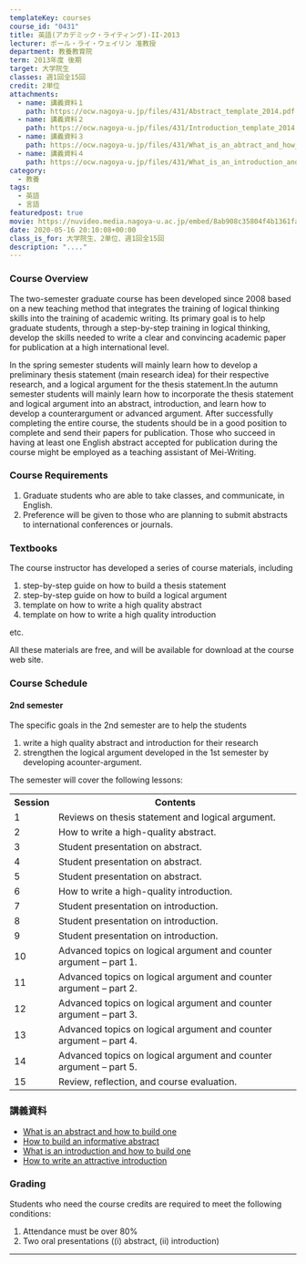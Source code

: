 ```yaml
---
templateKey: courses
course_id: "0431"
title: 英語(アカデミック・ライティング)-II-2013
lecturer: ポール・ライ・ウェイリン 准教授
department: 教養教育院
term: 2013年度 後期
target: 大学院生
classes: 週1回全15回
credit: 2単位
attachments:
  - name: 講義資料１
    path: https://ocw.nagoya-u.jp/files/431/Abstract_template_2014.pdf
  - name: 講義資料２
    path: https://ocw.nagoya-u.jp/files/431/Introduction_template_2014.pdf
  - name: 講義資料３
    path: https://ocw.nagoya-u.jp/files/431/What_is_an_abtract_and_how_to_build_one_(111111).pdf
  - name: 講義資料４
    path: https://ocw.nagoya-u.jp/files/431/What_is_an_introduction_and_how_to_build_one_(270112).pdf
category:
  - 教養
tags:
  - 英語
  - 言語
featuredpost: true
movie: https://nuvideo.media.nagoya-u.ac.jp/embed/8ab908c35804f4b1361faffb5ee785f650e6201b
date: 2020-05-16 20:10:08+00:00
class_is_for: 大学院生、2単位、週1回全15回
description: "...."
---
```


### Course Overview

The two-semester graduate course has been developed since 2008 based on a new teaching method that integrates the training of logical thinking skills into the training of academic writing. Its primary goal is to help graduate students, through a step-by-step training in logical thinking, develop the skills needed to write a clear and convincing academic paper for publication at a high international level.

In the spring semester students will mainly learn how to develop a preliminary thesis statement (main research idea) for their respective research, and a logical argument for the thesis statement.In the autumn semester students will mainly learn how to incorporate the thesis statement and logical argument into an abstract, introduction, and learn how to develop a counterargument or advanced argument. After successfully completing the entire course, the students should be in a good position to complete and send their papers for publication. Those who succeed in having at least one English abstract accepted for publication during the course might be employed as a teaching assistant of Mei-Writing.

### Course Requirements

1.  Graduate students who are able to take classes, and communicate, in English.
2.  Preference will be given to those who are planning to submit abstracts to international conferences or journals.

### Textbooks

The course instructor has developed a series of course materials, including

1.  step-by-step guide on how to build a thesis statement
2.  step-by-step guide on how to build a logical argument
3.  template on how to write a high quality abstract
4.  template on how to write a high quality introduction

etc.

All these materials are free, and will be available for download at the course web site.

<h3>Course Schedule</h3>
<h4>2nd semester</h4>
<p>The specific goals in the 2nd semester are to help the students
<ol>
<li>write a high quality abstract and introduction for their research</li>
<li>strengthen the logical argument developed in the 1st semester by developing acounter-argument.</li></ol>
The semester will cover the following lessons:
</p>
<table class="basic" width="485">
<tr>
<th width="20" class="center">Session</th>
<th width="465" class="center">Contents</th>
</tr>
<tr>
<td width="20" class="center">1</td>
<td width="465">Reviews on thesis statement and logical argument.</span class="i"></td>
</tr>
<tr>
<td width="20" class="center">2</td>
<td width="465">How to write a high-quality abstract.</td>
</tr>
<tr>
<td width="20" class="center">3</td>
<td width="465">Student presentation on abstract.</td>
</tr>
<tr>
<td width="20" class="center">4</td>
<td width="465">Student presentation on abstract.</td>
</tr>
<tr>
<td width="20" class="center">5</td>
<td width="465">Student presentation on abstract.</td>
</tr>
<tr>
<td width="20" class="center">6</td>
<td width="465">How to write a high-quality introduction.</td>
</tr>
<tr>
<td width="20" class="center">7</td>
<td width="465">Student presentation on introduction.</td>
</tr>
<tr>
<td width="20" class="center">8</td>
<td width="465">Student presentation on introduction.</td>
</tr>
<tr>
<td width="20" class="center">9</td>
<td width="465">Student presentation on introduction.</td>
</tr>
<tr>
<td width="20" class="center">10</td>
<td width="465">Advanced topics on logical argument and counter argument &#8211; part 1.</td>
</tr>
<tr>
<td width="20" class="center">11</td>
<td width="465">Advanced topics on logical argument and counter argument &#8211; part 2.</td>
</tr>
<tr>
<td width="20" class="center">12</td>
<td width="465">Advanced topics on logical argument and counter argument &#8211; part 3.</td>
</tr>
<tr>
<td width="20" class="center">13</td>
<td width="465">Advanced topics on logical argument and counter argument &#8211; part 4.</td>
</tr>
<tr>
<td width="20" class="center">14</td>
<td width="465">Advanced topics on logical argument and counter argument &#8211; part 5.</td>
</tr>
<tr>
<td width="20" class="center">15</td>
<td width="465">Review, reflection, and course evaluation.</td>
</tr>
</table>

### 講義資料

- [What is an abstract and how to build one](<https://ocw.nagoya-u.jp/files/431/What_is_an_abtract_and_how_to_build_one_(111111).pdf>)
- [How to build an informative abstract](https://ocw.nagoya-u.jp/files/431/Abstract_template_2014.pdf)
- [What is an introduction and how to build one](<https://ocw.nagoya-u.jp/files/431/What_is_an_introduction_and_how_to_build_one_(270112).pdf>)
- [How to write an attractive introduction](https://ocw.nagoya-u.jp/files/431/Introduction_template_2014.pdf)

### Grading

Students who need the course credits are required to meet the following conditions:

1. Attendance must be over 80%
2. Two oral presentations ((i) abstract, (ii) introduction)

---
